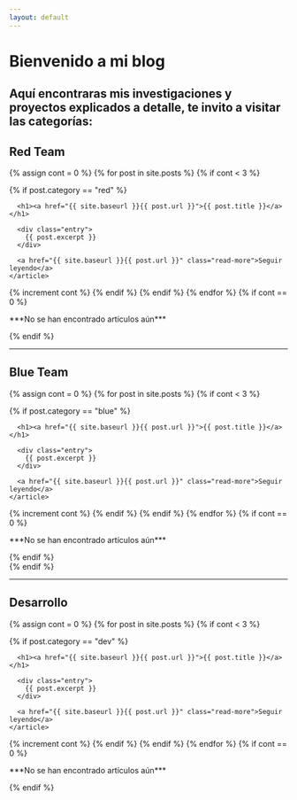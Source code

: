 ```yaml
---
layout: default
---
```


# Bienvenido a mi blog
## Aquí encontraras mis investigaciones y proyectos explicados a detalle, te invito a visitar las categorías:
<h2>Red Team</h2>
<div class="posts">
  {% assign cont = 0 %}
  {% for post in site.posts %}
  {% if cont < 3 %}
  
 
   {% if post.category == "red" %}
  <article class="post">

      <h1><a href="{{ site.baseurl }}{{ post.url }}">{{ post.title }}</a></h1>

      <div class="entry">
        {{ post.excerpt }}
      </div>

      <a href="{{ site.baseurl }}{{ post.url }}" class="read-more">Seguir leyendo</a>
    </article>
  {% increment cont %}
   {% endif %}
   {% endif %}
  {% endfor %}
  {% if cont == 0 %}
  <p>***No se han encontrado artículos aún***</p>
   {% endif %}
  
</div>
<hr>
  <h2>Blue Team</h2>
<div class="posts">
  {% assign cont = 0 %}
  {% for post in site.posts %}
  {% if cont < 3 %}
 
 
   {% if post.category == "blue" %}
  <article class="post">

      <h1><a href="{{ site.baseurl }}{{ post.url }}">{{ post.title }}</a></h1>

      <div class="entry">
        {{ post.excerpt }}
      </div>

      <a href="{{ site.baseurl }}{{ post.url }}" class="read-more">Seguir leyendo</a>
    </article>
  {% increment cont %}
   {% endif %}
   {% endif %}
  {% endfor %}
  {% if cont == 0 %}
 <p>***No se han encontrado artículos aún***</p>
   {% endif %}
  </div>
  {% endif %}
  <hr>
  <h2>Desarrollo</h2>
<div class="posts">
  {% assign cont = 0 %}
  {% for post in site.posts %}
  {% if cont < 3 %}
 
 
   {% if post.category == "dev" %}
  <article class="post">

      <h1><a href="{{ site.baseurl }}{{ post.url }}">{{ post.title }}</a></h1>

      <div class="entry">
        {{ post.excerpt }}
      </div>

      <a href="{{ site.baseurl }}{{ post.url }}" class="read-more">Seguir leyendo</a>
    </article>
  {% increment cont %}
   {% endif %}
  {% endif %}
  {% endfor %}
  {% if cont == 0 %}
<p>***No se han encontrado artículos aún***</p>
   {% endif %}
</div>
